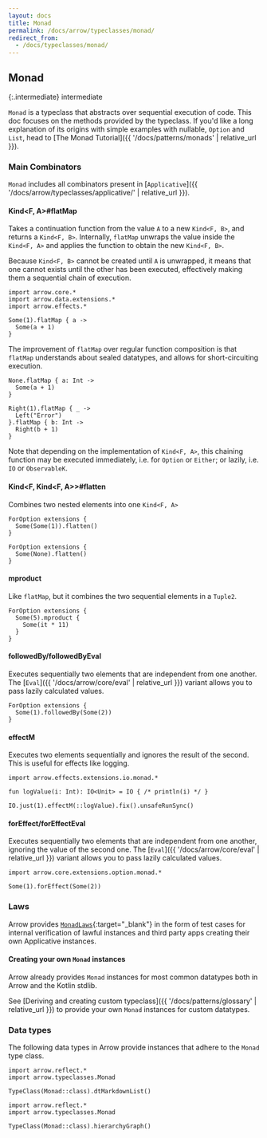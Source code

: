 ```yaml
---
layout: docs
title: Monad
permalink: /docs/arrow/typeclasses/monad/
redirect_from:
  - /docs/typeclasses/monad/
---
```


## Monad

{:.intermediate}
intermediate

`Monad` is a typeclass that abstracts over sequential execution of code.
This doc focuses on the methods provided by the typeclass.
If you'd like a long explanation of its origins with simple examples with nullable, `Option` and `List`,
head to [The Monad Tutorial]({{ '/docs/patterns/monads' | relative_url }}).

### Main Combinators

`Monad` includes all combinators present in [`Applicative`]({{ '/docs/arrow/typeclasses/applicative/' | relative_url }}).

#### Kind<F, A>#flatMap

Takes a continuation function from the value `A` to a new `Kind<F, B>`, and returns a `Kind<F, B>`.
Internally, `flatMap` unwraps the value inside the `Kind<F, A>` and applies the function to obtain the new `Kind<F, B>`.

Because `Kind<F, B>` cannot be created until `A` is unwrapped, it means that one cannot exists until the other has been executed, effectively making them a sequential chain of execution.

```kotlin:ank
import arrow.core.*
import arrow.data.extensions.*
import arrow.effects.*

Some(1).flatMap { a ->
  Some(a + 1)
}
```

The improvement of `flatMap` over regular function composition is that `flatMap` understands about sealed datatypes, and allows for short-circuiting execution.

```kotlin:ank
None.flatMap { a: Int ->
  Some(a + 1)
}
```

```kotlin:ank
Right(1).flatMap { _ ->
  Left("Error")
}.flatMap { b: Int ->
  Right(b + 1)
}
```

Note that depending on the implementation of `Kind<F, A>`, this chaining function may be executed immediately, i.e. for `Option` or `Either`;
or lazily, i.e. `IO` or `ObservableK`.

#### Kind<F, Kind<F, A>>#flatten

Combines two nested elements into one `Kind<F, A>`

```kotlin:ank
ForOption extensions {
  Some(Some(1)).flatten()
}
```

```kotlin:ank
ForOption extensions {
  Some(None).flatten()
}
```

#### mproduct

Like `flatMap`, but it combines the two sequential elements in a `Tuple2`.

```kotlin:ank
ForOption extensions {
  Some(5).mproduct {
    Some(it * 11)
  }
}
```

#### followedBy/followedByEval

Executes sequentially two elements that are independent from one another.
The [`Eval`]({{ '/docs/arrow/core/eval' | relative_url }}) variant allows you to pass lazily calculated values.

```kotlin:ank
ForOption extensions {
  Some(1).followedBy(Some(2))
}
```

#### effectM

Executes two elements sequentially and ignores the result of the second. This is useful for effects like logging.

```kotlin:ank
import arrow.effects.extensions.io.monad.*

fun logValue(i: Int): IO<Unit> = IO { /* println(i) */ }

IO.just(1).effectM(::logValue).fix().unsafeRunSync()
```

#### forEffect/forEffectEval

Executes sequentially two elements that are independent from one another, ignoring the value of the second one.
The [`Eval`]({{ '/docs/arrow/core/eval' | relative_url }}) variant allows you to pass lazily calculated values.

```kotlin:ank
import arrow.core.extensions.option.monad.*

Some(1).forEffect(Some(2))
```

### Laws

Arrow provides [`MonadLaws`][monad_law_source]{:target="_blank"} in the form of test cases for internal verification of lawful instances and third party apps creating their own Applicative instances.

#### Creating your own `Monad` instances

Arrow already provides `Monad` instances for most common datatypes both in Arrow and the Kotlin stdlib.

See [Deriving and creating custom typeclass]({{ '/docs/patterns/glossary' | relative_url }}) to provide your own `Monad` instances for custom datatypes.

### Data types

The following data types in Arrow provide instances that adhere to the `Monad` type class.

```kotlin:ank:replace
import arrow.reflect.*
import arrow.typeclasses.Monad

TypeClass(Monad::class).dtMarkdownList()
```

<canvas id="hierarchy-diagram" style="margin-top:120px"></canvas>

<script>
  drawNomNomlDiagram('hierarchy-diagram', 'monad.nomnol')
</script>

```kotlin:ank:outFile(monad.nomnol)
import arrow.reflect.*
import arrow.typeclasses.Monad

TypeClass(Monad::class).hierarchyGraph()
```

[monad_law_source]: https://github.com/arrow-kt/arrow/blob/master/modules/core/arrow-test/src/main/kotlin/arrow/test/laws/MonadLaws.kt
